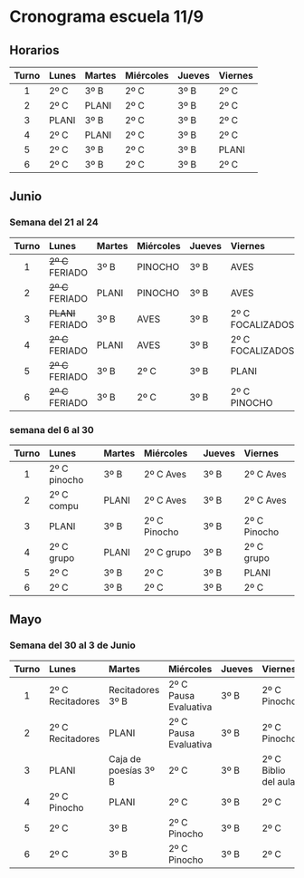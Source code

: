 # Cronograma escuela 11/9
<!-- toc -->

## Horarios

|Turno|Lunes|Martes|Miércoles|Jueves |Viernes  |
|:--:|:-----|:-----|:--------|:------|:--------|
|1   |2º C  |3º B  |2º C     |3º B   |2º C     |
|2   |2º C  |PLANI |2º C     |3º B   |2º C     |
|3   |PLANI |3º B  |2º C     |3º B   |2º C     |
|4   |2º C  |PLANI |2º C     |3º B   |2º C     |
|5   |2º C  |3º B  |2º C     |3º B   |PLANI    |
|6   |2º C  |3º B  |2º C     |3º B   |2º C     |

## Junio

### Semana del 21 al 24

|Turno|Lunes|Martes|Miércoles|Jueves |Viernes  |
|:--:|:-----|:-----|:--------|:------|:--------|
|1   |~~2º C~~ FERIADO  |3º B  |PINOCHO |3º B   |AVES     |
|2   |~~2º C~~ FERIADO  |PLANI |PINOCHO |3º B   |AVES     |
|3   |~~PLANI~~ FERIADO |3º B  |AVES    |3º B   |2º C  FOCALIZADOS|
|4   |~~2º C~~ FERIADO  |PLANI |AVES    |3º B   |2º C FOCALIZADOS|
|5   |~~2º C~~ FERIADO  |3º B  |2º C    |3º B   |PLANI    |
|6   |~~2º C~~ FERIADO  |3º B  |2º C    |3º B   |2º C PINOCHO |




### semana del 6 al 30

|Turno|Lunes|Martes|Miércoles|Jueves |Viernes  |
|:--:|:-----|:-----|:--------|:------|:--------|
|1   |2º C pinocho  |3º B  |2º C Aves     |3º B   |2º C Aves    |
|2   |2º C compu |PLANI |2º C  Aves   |3º B   |2º C Aves    |
|3   |PLANI |3º B  |2º C Pinocho    |3º B   |2º C Pinocho    |
|4   |2º C grupo  |PLANI |2º C grupo    |3º B   |2º C grupo    |
|5   |2º C  |3º B  |2º C     |3º B   |PLANI    |
|6   |2º C  |3º B  |2º C     |3º B   |2º C     |


## Mayo



### Semana del 30 al 3 de Junio

|Turno|Lunes|Martes|Miércoles|Jueves |Viernes  |
|:--:|:-----|:-----|:--------|:------|:--------|
|1   |2º C Recitadores  |Recitadores 3º B  |2º C Pausa Evaluativa    |3º B   |2º C Pinocho    |
|2   |2º C Recitadores  |PLANI |2º C Pausa Evaluativa    |3º B   |2º C Pinocho    |
|3   |PLANI | Caja de poesías 3º B  |2º C     |3º B   |2º C Biblio del aula    |
|4   |2º C Pinocho  |PLANI |2º C     |3º B   |2º C     |
|5   |2º C  |3º B  |2º C Pinocho    |3º B   |2º C     |
|6   |2º C  |3º B  |2º C Pinocho    |3º B   |2º C     |

